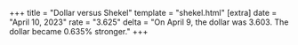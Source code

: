 +++
title = "Dollar versus Shekel"
template = "shekel.html"
[extra]
date = "April 10, 2023"
rate = "3.625"
delta = "On April  9, the dollar was 3.603. The dollar became 0.635% stronger."
+++
